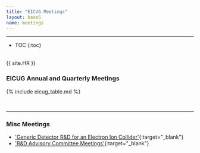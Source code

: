 ```yaml
---
title: "EICUG Meetings"
layout: base5
name: meetings
---
```


<!-- h2>Meetings</h2 -->

---

* TOC
{:toc}

<span id="annual"><br/></span>
{{ site.HR }}

### EICUG Annual and Quarterly Meetings

{% include eicug_table.md %}

<br/>

---

### Misc Meetings

* ['Generic Detector R&D for an Electron Ion Collider'](https://wiki.bnl.gov/conferences/index.php/EIC_R%25D){:target="_blank"}
* ['R&D Advisory Committee Meetings'](https://wiki.bnl.gov/conferences/index.php/Meetings){:target="_blank"}
